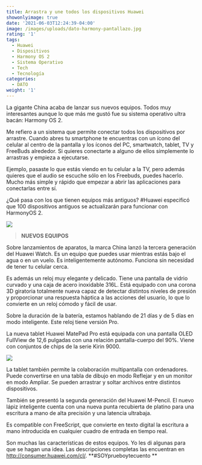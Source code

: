 ```yaml
---
title: Arrastra y une todos los dispositivos Huawei
showonlyimage: true
date: '2021-06-03T12:24:39-04:00'
image: /images/uploads/dato-harmony-pantallazo.jpg
rating: '1'
tags:
  - Huawei
  - Dispositivos
  - Harmony OS 2
  - Sistema Operativo
  - Tech
  - Tecnología
categories:
  - DATO
weight: '1'
---
```

La gigante China acaba de lanzar sus nuevos equipos. Todos muy interesantes aunque lo que más me gustó fue su sistema operativo ultra bacán: Harmony OS 2.

<!--more-->

Me refiero a un sistema que permite conectar todos los dispositivos por arrastre. Cuando abres tu smartphone te encuentras con un ícono del celular al centro de la pantalla y los íconos del PC, smartwatch, tablet, TV y FreeBuds alrededor. Si quieres conectarte a alguno de ellos simplemente lo arrastras y empieza a ejecutarse.

Ejemplo, pasaste lo que estás viendo en tu celular a la TV, pero además quieres que el audio se escuche sólo en los Freebuds, puedes hacerlo. Mucho más simple y rápido que empezar a abrir las aplicaciones para conectarlas entre sí.

¿Qué pasa con los que tienen equipos más antiguos? #Huawei especificó que 100 dispositivos antiguos se actualizarán para funcionar con HarmonyOS 2.

![](/images/uploads/dato-harmony-tablet.jpg)

> **NUEVOS EQUIPOS**

Sobre lanzamientos de aparatos, la marca China lanzó la tercera generación del Huawei Watch. Es un equipo que puedes usar mientras estás bajo el agua o en un vuelo. Es inteligentemente autónomo. Funciona sin necesidad de tener tu celular cerca.

Es además un reloj muy elegante y delicado. Tiene una pantalla de vidrio curvado y una caja de acero inoxidable 316L. Está equipado con una corona 3D giratoria totalmente nueva capaz de detectar distintos niveles de presión y proporcionar una respuesta háptica a las acciones del usuario, lo que lo convierte en un reloj cómodo y fácil de usar. 

Sobre la duración de la batería, estamos hablando de 21 días y de 5 días en modo inteligente. Este reloj tiene versión Pro.

La nueva tablet Huawei MatePad Pro está equipada con una pantalla OLED FullView de 12,6 pulgadas con una relación pantalla-cuerpo del 90%. Viene con conjuntos de chips de la serie Kirin 9000.

![](/images/uploads/dato-harmony-3.jpg)

La tablet también permite la colaboración multipantalla con ordenadores. Puede convertirse en una tabla de dibujo en modo Reflejar y en un monitor en modo Ampliar. Se pueden arrastrar y soltar archivos entre distintos dispositivos.

También se presentó la segunda generación del Huawei M-Pencil. El nuevo lápiz inteligente cuenta con una nueva punta recubierta de platino para una escritura a mano de alta precisión y una latencia ultrabaja.

Es compatible con FreeScript, que convierte en texto digital la escritura a mano introducida en cualquier cuadro de entrada en tiempo real. 

Son muchas las características de estos equipos. Yo les di algunas para que se hagan una idea. Las descripciones completas las encuentran en http://consumer.huawei.com/cl/. **\#SOYprueboytecuento
**
